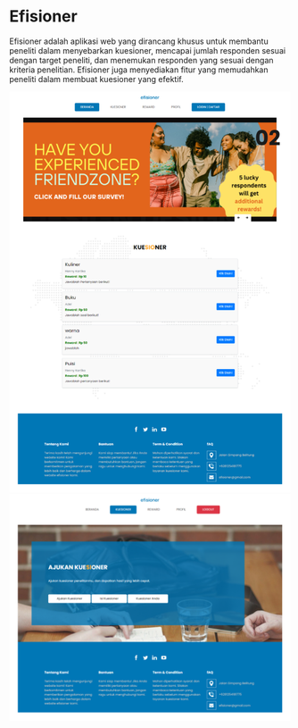 # Efisioner
Efisioner adalah aplikasi web yang dirancang khusus untuk membantu peneliti dalam menyebarkan kuesioner, mencapai jumlah responden sesuai dengan target peneliti, 
dan menemukan responden yang sesuai dengan kriteria penelitian. Efisioner juga menyediakan fitur yang memudahkan peneliti dalam membuat kuesioner yang efektif.

![alt text](https://raw.githubusercontent.com/dessyfitriaya/efisioner/main/assets/screencapture-localhost-efisioner-2023-07-10-12_18_36.png)
![alt text](https://raw.githubusercontent.com/dessyfitriaya/efisioner/main/assets/screencapture-localhost-efisioner-kuesioner-tampil-php-2023-07-10-12_22_06.png)
